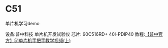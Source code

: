# C51
单片机学习demo

设备:普中科技 单片机开发试验仪
芯片: 90C516RD+  40I-PDIP40
教程:[【普中官方】51单片机手把手教学视频(上)](https://www.bilibili.com/video/BV1RB4y1i71i?spm_id_from=333.999.0.0&vd_source=eee7148b443d7f36d5ad3eaba69ace7d)
